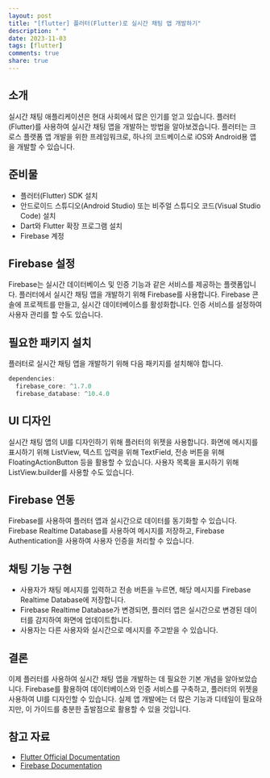 ```yaml
---
layout: post
title: "[flutter] 플러터(Flutter)로 실시간 채팅 앱 개발하기"
description: " "
date: 2023-11-03
tags: [flutter]
comments: true
share: true
---
```


## 소개

실시간 채팅 애플리케이션은 현대 사회에서 많은 인기를 얻고 있습니다. 플러터(Flutter)를 사용하여 실시간 채팅 앱을 개발하는 방법을 알아보겠습니다. 플러터는 크로스 플랫폼 앱 개발을 위한 프레임워크로, 하나의 코드베이스로 iOS와 Android용 앱을 개발할 수 있습니다. 

## 준비물

- 플러터(Flutter) SDK 설치
- 안드로이드 스튜디오(Android Studio) 또는 비주얼 스튜디오 코드(Visual Studio Code) 설치
- Dart와 Flutter 확장 프로그램 설치
- Firebase 계정

## Firebase 설정

Firebase는 실시간 데이터베이스 및 인증 기능과 같은 서비스를 제공하는 플랫폼입니다. 플러터에서 실시간 채팅 앱을 개발하기 위해 Firebase를 사용합니다. Firebase 콘솔에 프로젝트를 만들고, 실시간 데이터베이스를 활성화합니다. 인증 서비스를 설정하여 사용자 관리를 할 수도 있습니다.

## 필요한 패키지 설치

플러터로 실시간 채팅 앱을 개발하기 위해 다음 패키지를 설치해야 합니다.

```dart
dependencies:
  firebase_core: ^1.7.0
  firebase_database: ^10.4.0
```

## UI 디자인

실시간 채팅 앱의 UI를 디자인하기 위해 플러터의 위젯을 사용합니다. 화면에 메시지를 표시하기 위해 ListView, 텍스트 입력을 위해 TextField, 전송 버튼을 위해 FloatingActionButton 등을 활용할 수 있습니다. 사용자 목록을 표시하기 위해 ListView.builder를 사용할 수도 있습니다.

## Firebase 연동

Firebase를 사용하여 플러터 앱과 실시간으로 데이터를 동기화할 수 있습니다. Firebase Realtime Database를 사용하여 메시지를 저장하고, Firebase Authentication을 사용하여 사용자 인증을 처리할 수 있습니다. 

## 채팅 기능 구현

- 사용자가 채팅 메시지를 입력하고 전송 버튼을 누르면, 해당 메시지를 Firebase Realtime Database에 저장합니다.
- Firebase Realtime Database가 변경되면, 플러터 앱은 실시간으로 변경된 데이터를 감지하여 화면에 업데이트합니다.
- 사용자는 다른 사용자와 실시간으로 메시지를 주고받을 수 있습니다.

## 결론

이제 플러터를 사용하여 실시간 채팅 앱을 개발하는 데 필요한 기본 개념을 알아보았습니다. Firebase를 활용하여 데이터베이스와 인증 서비스를 구축하고, 플러터의 위젯을 사용하여 UI를 디자인할 수 있습니다. 실제 앱 개발에는 더 많은 기능과 디테일이 필요하지만, 이 가이드를 충분한 출발점으로 활용할 수 있을 것입니다.

## 참고 자료

- [Flutter Official Documentation](https://flutter.dev/docs)
- [Firebase Documentation](https://firebase.google.com/docs)